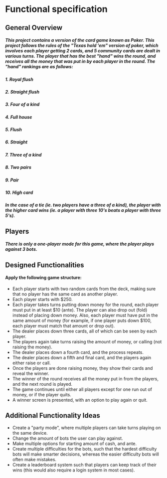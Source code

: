 # Functional specification
## General Overview
##### This project contains a version of the card game known as Poker. This project follows the rules of the "Texas hold 'em" version of poker, which involves each player getting 2 cards, and 5 community cards are dealt in various turns. The player that has the best "hand" wins the round, and receives all the money that was put in by each player in the round. The "hand" rankings are as follows:
##### 1. Royal flush
##### 2. Straight flush
##### 3. Four of a kind
##### 4. Full house
##### 5. Flush
##### 6. Straight
##### 7. Three of a kind
##### 8. Two pairs
##### 9. Pair
##### 10. High card
##### In the case of a tie (ie. two players have a three of a kind), the player with the higher card wins (ie. a player with three 10's beats a player with three 5's).

## Players
##### There is only a one-player mode for this game, where the player plays against 3 bots.

## Designed Functionalities
#### Apply the following game structure:
* Each player starts with two random cards from the deck, making sure that no player has the same card as another player.
* Each player starts with $250. 
* Each player takes turns putting down money for the round, each player must put in at least $10 (ante). The player can also drop out (fold) instead of placing down money. Also, each player must have put in the same amount of money (for example, if one player puts down $100, each player must match that amount or drop out). 
* The dealer places down three cards, all of which can be seen by each player.
* The players again take turns raising the amount of money, or calling (not raising the money).
* The dealer places down a fourth card, and the process repeats.
* The dealer places down a fifth and final card, and the players again either raise or call.
* Once the players are done raising money, they show their cards and reveal the winner.
* The winner of the round receives all the money put in from the players, and the next round is played.
* The game continues until either all players except for one run out of money, or if the player quits.
* A winner screen is presented, with an option to play again or quit.

## Additional Functionality Ideas
* Create a "party mode", where multiple players can take turns playing on the same device.
* Change the amount of bots the user can play against.
* Make multiple options for starting amount of cash, and ante.
* Create multiple difficulties for the bots, such that the hardest difficulty bots will make smarter decisions, whereas the easier difficulty bots will often make mistakes.
* Create a leaderboard system such that players can keep track of their wins (this would also require a login system in most cases). 
